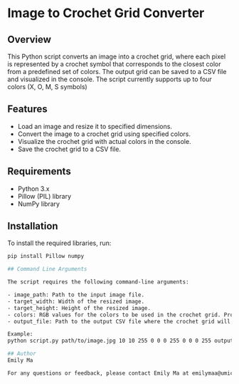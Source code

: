# Image to Crochet Grid Converter

## Overview

This Python script converts an image into a crochet grid, where each pixel is represented by a crochet symbol that corresponds to the closest color from a predefined set of colors. The output grid can be saved to a CSV file and visualized in the console. The script currently supports up to four colors (X, O, M, S symbols)

## Features

- Load an image and resize it to specified dimensions.
- Convert the image to a crochet grid using specified colors.
- Visualize the crochet grid with actual colors in the console.
- Save the crochet grid to a CSV file.

## Requirements

- Python 3.x
- Pillow (PIL) library
- NumPy library

## Installation

To install the required libraries, run:

```bash
pip install Pillow numpy

## Command Line Arguments

The script requires the following command-line arguments:

- image_path: Path to the input image file.
- target_width: Width of the resized image.
- target_height: Height of the resized image.
- colors: RGB values for the colors to be used in the crochet grid. Provide these as a flat list of integers (e.g., 255 0 0 0 255 0 for red and green).
- output_file: Path to the output CSV file where the crochet grid will be saved.

Example:
python script.py path/to/image.jpg 10 10 255 0 0 0 255 0 0 0 255 output.csv

## Author
Emily Ma

For any questions or feedback, please contact Emily Ma at emilymaa@umich.edu.



